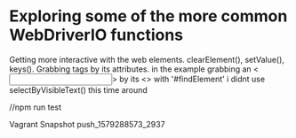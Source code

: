 # Exploring some of the more common WebDriverIO functions

Getting more interactive with the web elements. clearElement(), setValue(), keys().
Grabbing tags by its attributes. in the example grabbing an <<input>> by its <<id>> with '#findElement'
i didnt use selectByVisibleText() this time around

//npm run test

Vagrant Snapshot push_1579288573_2937

